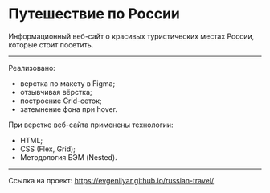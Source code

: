 # Путешествие по России #

Информационный веб-сайт о красивых туристических местах России, которые стоит посетить.

---

Реализовано:
* верстка по макету в Figma;
* отзывчивая вёрстка;
* построение Grid-сеток;
* затемнение фона при hover.

При верстке веб-сайта применены технологии:
* HTML;
* CSS (Flex, Grid);
* Методология БЭМ (Nested).

---

Ссылка на проект: https://evgeniiyar.github.io/russian-travel/
